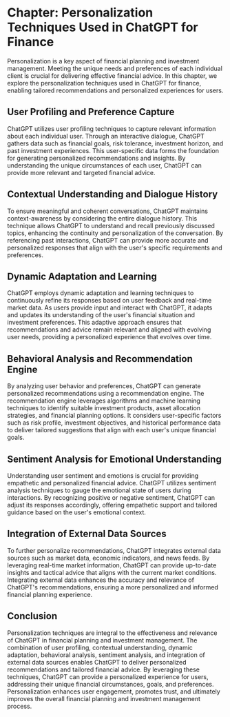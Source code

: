 Chapter: Personalization Techniques Used in ChatGPT for Finance
===============================================================

Personalization is a key aspect of financial planning and investment management. Meeting the unique needs and preferences of each individual client is crucial for delivering effective financial advice. In this chapter, we explore the personalization techniques used in ChatGPT for finance, enabling tailored recommendations and personalized experiences for users.

User Profiling and Preference Capture
-------------------------------------

ChatGPT utilizes user profiling techniques to capture relevant information about each individual user. Through an interactive dialogue, ChatGPT gathers data such as financial goals, risk tolerance, investment horizon, and past investment experiences. This user-specific data forms the foundation for generating personalized recommendations and insights. By understanding the unique circumstances of each user, ChatGPT can provide more relevant and targeted financial advice.

Contextual Understanding and Dialogue History
---------------------------------------------

To ensure meaningful and coherent conversations, ChatGPT maintains context-awareness by considering the entire dialogue history. This technique allows ChatGPT to understand and recall previously discussed topics, enhancing the continuity and personalization of the conversation. By referencing past interactions, ChatGPT can provide more accurate and personalized responses that align with the user's specific requirements and preferences.

Dynamic Adaptation and Learning
-------------------------------

ChatGPT employs dynamic adaptation and learning techniques to continuously refine its responses based on user feedback and real-time market data. As users provide input and interact with ChatGPT, it adapts and updates its understanding of the user's financial situation and investment preferences. This adaptive approach ensures that recommendations and advice remain relevant and aligned with evolving user needs, providing a personalized experience that evolves over time.

Behavioral Analysis and Recommendation Engine
---------------------------------------------

By analyzing user behavior and preferences, ChatGPT can generate personalized recommendations using a recommendation engine. The recommendation engine leverages algorithms and machine learning techniques to identify suitable investment products, asset allocation strategies, and financial planning options. It considers user-specific factors such as risk profile, investment objectives, and historical performance data to deliver tailored suggestions that align with each user's unique financial goals.

Sentiment Analysis for Emotional Understanding
----------------------------------------------

Understanding user sentiment and emotions is crucial for providing empathetic and personalized financial advice. ChatGPT utilizes sentiment analysis techniques to gauge the emotional state of users during interactions. By recognizing positive or negative sentiment, ChatGPT can adjust its responses accordingly, offering empathetic support and tailored guidance based on the user's emotional context.

Integration of External Data Sources
------------------------------------

To further personalize recommendations, ChatGPT integrates external data sources such as market data, economic indicators, and news feeds. By leveraging real-time market information, ChatGPT can provide up-to-date insights and tactical advice that aligns with the current market conditions. Integrating external data enhances the accuracy and relevance of ChatGPT's recommendations, ensuring a more personalized and informed financial planning experience.

Conclusion
----------

Personalization techniques are integral to the effectiveness and relevance of ChatGPT in financial planning and investment management. The combination of user profiling, contextual understanding, dynamic adaptation, behavioral analysis, sentiment analysis, and integration of external data sources enables ChatGPT to deliver personalized recommendations and tailored financial advice. By leveraging these techniques, ChatGPT can provide a personalized experience for users, addressing their unique financial circumstances, goals, and preferences. Personalization enhances user engagement, promotes trust, and ultimately improves the overall financial planning and investment management process.
